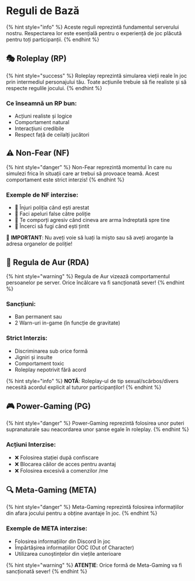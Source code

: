 # Reguli de Bază

{% hint style="info" %}
Aceste reguli reprezintă fundamentul serverului nostru. Respectarea lor este esențială pentru o experiență de joc plăcută pentru toți participanții.
{% endhint %}

## 🎭 Roleplay (RP)

{% hint style="success" %}
Roleplay reprezintă simularea vieții reale în joc prin intermediul personajului tău. Toate acțiunile trebuie să fie realiste și să respecte regulile jocului.
{% endhint %}

### Ce înseamnă un RP bun:

* Acțiuni realiste și logice
* Comportament natural
* Interacțiuni credibile
* Respect față de ceilalți jucători

## ⚠️ Non-Fear (NF)

{% hint style="danger" %}
Non-Fear reprezintă momentul în care nu simulezi frica în situații care ar trebui să provoace teamă. Acest comportament este strict interzis!
{% endhint %}

### Exemple de NF interzise:

* 🚫 Înjuri poliția când ești arestat
* 🚫 Faci apeluri false către poliție
* 🚫 Te comporți agresiv când cineva are arma îndreptată spre tine
* 🚫 Încerci să fugi când ești țintit

🚫 **IMPORTANT**: Nu aveți voie să luați la mișto sau să aveți aroganțe la adresa organelor de poliție!

## 👑 Regula de Aur (RDA)

{% hint style="warning" %}
Regula de Aur vizează comportamentul persoanelor pe server. Orice încălcare va fi sancționată sever!
{% endhint %}

### Sancțiuni:

* Ban permanent sau
* 2 Warn-uri in-game (în funcție de gravitate)

### Strict Interzis:

* Discriminarea sub orice formă
* Jigniri și insulte
* Comportament toxic
* Roleplay nepotrivit fără acord

{% hint style="info" %}
**NOTĂ**: Roleplay-ul de tip sexual/scârbos/divers necesită acordul explicit al tuturor participanților!
{% endhint %}

## 🎮 Power-Gaming (PG)

{% hint style="danger" %}
Power-Gaming reprezintă folosirea unor puteri supranaturale sau neacordarea unor șanse egale în roleplay.
{% endhint %}

### Acțiuni Interzise:

* ❌ Folosirea stației după confiscare
* ❌ Blocarea căilor de acces pentru avantaj
* ❌ Folosirea excesivă a comenzilor /me

## 🔍 Meta-Gaming (META)

{% hint style="danger" %}
Meta-Gaming reprezintă folosirea informațiilor din afara jocului pentru a obține avantaje în joc.
{% endhint %}

### Exemple de META interzise:

* Folosirea informațiilor din Discord în joc
* Împărtășirea informațiilor OOC (Out of Character)
* Utilizarea cunoștințelor din viețile anterioare

{% hint style="warning" %}
**ATENȚIE**: Orice formă de Meta-Gaming va fi sancționată sever!
{% endhint %}
